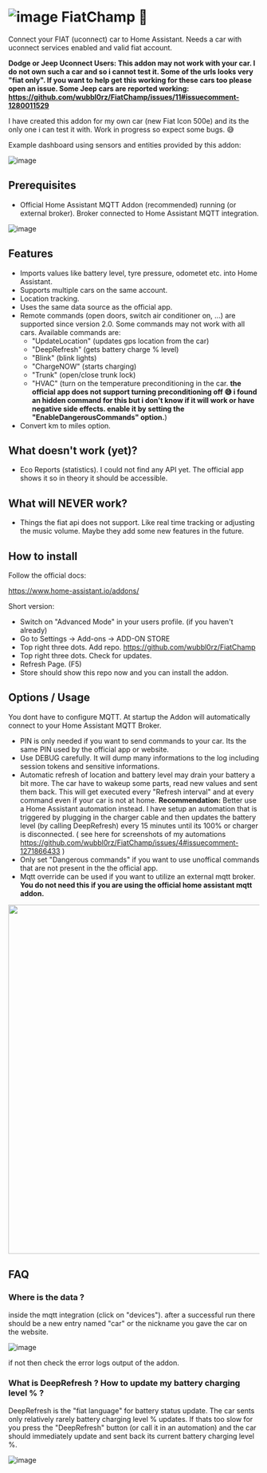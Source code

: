 # ![image](https://user-images.githubusercontent.com/30373916/190129327-ca33228f-9864-418a-a65c-8be4de9592bc.png)  FiatChamp 🚗 

Connect your FIAT (uconnect) car to Home Assistant. Needs a car with uconnect services enabled and valid fiat account.

__Dodge or Jeep Uconnect Users: This addon may not work with your car. I do not own such a car and so i cannot test it. Some of the urls looks very "fiat only". If you want to help get this working for these cars too please open an issue. Some Jeep cars are reported working: https://github.com/wubbl0rz/FiatChamp/issues/11#issuecomment-1280011529__

I have created this addon for my own car (new Fiat Icon 500e) and its the only one i can test it with. 
Work in progress so expect some bugs. 😅

Example dashboard using sensors and entities provided by this addon:

![image](https://user-images.githubusercontent.com/30373916/190108698-6df2a4de-776d-45e2-8f27-1c5521f79476.png)

## Prerequisites

- Official Home Assistant MQTT Addon (recommended) running (or external broker). Broker connected to Home Assistant MQTT integration.

![image](https://user-images.githubusercontent.com/30373916/196045271-44287d3f-93ba-49c0-a72f-0bc92042efbb.png)

## Features

- Imports values like battery level, tyre pressure, odometet etc. into Home Assistant.
- Supports multiple cars on the same account. 
- Location tracking.
- Uses the same data source as the official app.
- Remote commands (open doors, switch air conditioner on, ...) are supported since version 2.0. Some commands may not work with all cars. Available commands are:
  - "UpdateLocation" (updates gps location from the car) 
  - "DeepRefresh" (gets battery charge % level)
  - "Blink" (blink lights)
  - "ChargeNOW" (starts charging)
  - "Trunk" (open/close trunk lock)
  - "HVAC" (turn on the temperature preconditioning in the car. __the official app does not support turning preconditioning off 😅 i found an hidden command for this but i don't know if it will work or have negative side effects. enable it by setting the "EnableDangerousCommands" option.__)
- Convert km to miles option.

## What doesn't work (yet)?

- Eco Reports (statistics). I could not find any API yet. The official app shows it so in theory it should be accessible.

## What will NEVER work?

- Things the fiat api does not support. Like real time tracking or adjusting the music volume. Maybe they add some new features in the future. 

## How to install

Follow the official docs:

https://www.home-assistant.io/addons/ 

Short version:

- Switch on "Advanced Mode" in your users profile. (if you haven't already)
- Go to Settings -> Add-ons -> ADD-ON STORE
- Top right three dots. Add repo. https://github.com/wubbl0rz/FiatChamp 
- Top right three dots. Check for updates.
- Refresh Page. (F5)
- Store should show this repo now and you can install the addon.

## Options / Usage

You dont have to configure MQTT. At startup the Addon will automatically connect to your Home Assistant MQTT Broker.

- PIN is only needed if you want to send commands to your car. Its the same PIN used by the official app or website.
- Use DEBUG carefully. It will dump many informations to the log including session tokens and sensitive informations.
- Automatic refresh of location and battery level may drain your battery a bit more. The car have to wakeup some parts, read new values and sent them back. This will get executed every "Refresh interval" and at every command even if your car is not at home. __Recommendation:__  Better use a Home Assistant automation instead. I have setup an automation that is triggered by plugging in the charger cable and then updates the battery level (by calling DeepRefresh) every 15 minutes until its 100% or charger is disconnected. ( see here for screenshots of my automations https://github.com/wubbl0rz/FiatChamp/issues/4#issuecomment-1271866433 )
- Only set "Dangerous commands" if you want to use unoffical commands that are not present in the the official app.
- Mqtt override can be used if you want to utilize an external mqtt broker. __You do not need this if you are using the official home assistant mqtt addon.__

<img src="https://user-images.githubusercontent.com/30373916/196044104-a3f594d4-45d1-4436-af98-ca7dc88cec29.png" width="700px">

## FAQ

### Where is the data ?

inside the mqtt integration (click on "devices"). after a successful run there should be a new entry named "car" or the nickname you gave the car on the website.

![image](https://user-images.githubusercontent.com/30373916/196047443-add9ad0b-4f8f-429b-9a71-7ec0f5eae96e.png)

if not then check the error logs output of the addon.

### What is DeepRefresh ? How to update my battery charging level % ?

DeepRefresh is the "fiat language" for battery status update. The car sents only relatively rarely battery charging level % updates. If thats too slow for you press the "DeepRefresh" button (or call it in an automation) and the car should immediately update and sent back its current battery charging level %.

![image](https://user-images.githubusercontent.com/30373916/196050176-8e9405ee-0caf-4fcc-a22b-ee5acc74e86f.png)

